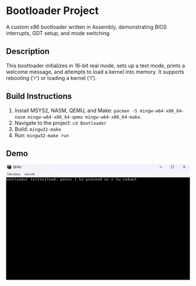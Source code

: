 # Bootloader Project
A custom x86 bootloader written in Assembly, demonstrating BIOS interrupts, GDT setup, and mode switching.

## Description
This bootloader initializes in 16-bit real mode, sets up a text mode, prints a welcome message, and attempts to load a kernel into memory. It supports rebooting ('r') or loading a kernel ('l').

## Build Instructions
1. Install MSYS2, NASM, QEMU, and Make: `pacman -S mingw-w64-x86_64-nasm mingw-w64-x86_64-qemu mingw-w64-x86_64-make`.
2. Navigate to the project: `cd Bootloader`
3. Build: `mingw32-make`
4. Run: `mingw32-make run`

## Demo
![Bootloader Running](screenshots/bootloader_screenshot.png)